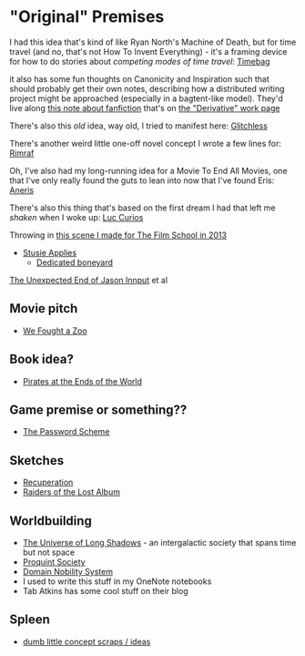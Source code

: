 # "Original" Premises

I had this idea that's kind of like Ryan North's Machine of Death, but for time travel (and no, that's not How To Invent Everything) - it's a framing device for how to do stories about *competing modes of time travel*: [Timebag](f3100c35-825d-404c-83e2-6c29352d386e.md)

it also has some fun thoughts on Canonicity and Inspiration such that should probably get their own notes, describing how a distributed writing project might be approached (especially in a bagtent-like model). They'd live along [this note about fanfiction](bd72f20b-397c-4908-9112-1a86e073c492.md) that's on [the "Derivative" work page](bf409581-d752-437a-a086-60002a0f6889.md)

There's also this *old* idea, way old, I tried to manifest here: [Glitchless](0b6986e0-bcb8-4a8d-95d4-f7f97e3d56fd.md)

There's another weird little one-off novel concept I wrote a few lines for: [Rimraf](de7a26b8-e3a8-4316-9044-224b4c840b40.md)

Oh, I've also had my long-running idea for a Movie To End All Movies, one that I've only really found the guts to lean into now that I've found Eris: [Aneris](5760dde5-514b-40d5-88c2-0dbedfc65041.md)

There's also this thing that's based on the first dream I had that left me *shaken* when I woke up: [Luc Curios](9af6adc9-f53e-42a1-9e72-b5dcc9353891.md)

Throwing in [this scene I made for The Film School in 2013](73d7b445-50a6-4c0d-a076-2eca0d594245.md)

- [Stusie Applies](5b21d1d9-d018-40c6-9bf9-e2467744c8b0.fountain)
  - [Dedicated boneyard](a5e051a3-cf14-40aa-81b0-9629a7e0be35.md)

[The Unexpected End of Jason Innput](2d56d622-f130-4678-9163-565c525242d5.md) et al

## Movie pitch

- [We Fought a Zoo](65963bae-0377-4777-bd44-b9f8340afa8b.md)

## Book idea?

- [Pirates at the Ends of the World](a61d710c-560b-45e3-a2a6-8b18080ed040.md)

## Game premise or something??

- [The Password Scheme](86ad4e44-35a4-4918-b5f6-e8043ec21f46.md)

## Sketches

- [Recuperation](d3ddbeca-8998-4367-939a-a71f12067ef2.md)
- [Raiders of the Lost Album](5b75baa3-e5a7-42d3-ab0f-4ba4e94396a1.md)

## Worldbuilding

- [The Universe of Long Shadows](ad5ecb33-f5b3-485e-922a-6471a569b937.md) - an intergalactic society that spans time but not space
- [Proquint Society](bbe3dbf8-85f3-4a7c-adf5-3a6544d803ad.md)
- [Domain Nobility System](a22f2b31-38fc-4fdc-904b-18024d82a139.md)
- I used to write this stuff in my OneNote notebooks
- Tab Atkins has some cool stuff on their blog

## Spleen

- [dumb little concept scraps / ideas](f447e78f-fc86-4797-b34e-6a6d371f3ccd.md)
